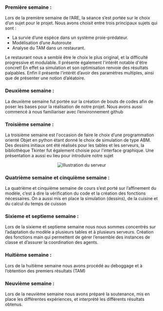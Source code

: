 ### Première semaine :   
Lors de la première semaine de l’ARE, la séance s’est portée sur le choix d’un sujet pour le projet. Nous avons choisit entre trois principaux sujets qui sont :
- La survie d’une espèce dans un système proie-prédateur.
- Modélisation d’une Autoroute
- Analyse du TAM dans un restaurant.

Le restaurant nous a semblé être le choix le plus original, et la difficulté progressive et modulable. Il présente également l'intérêt notable d'être concret! En effet sa simulation et son optimisation renvoie des résultats palpables. Enfin il présente l'intérêt d’avoir des paramètres multiples, ainsi que de présenter une notion d’aléatoire.

### Deuxième semaine :
La deuxième semaine fut portée sur la création de bouts de codes afin de poser les bases pour la réalisation de notre projet.  Nous avons aussi commencé à nous familiariser avec l’environnement github

### Troisième semaine :
La troisième semaine est l'occasion  de faire le choix d’une programmation orienté Objet en python étant donné le choix de simulation de type ABM. Des dessins initiaux ont été réalisés pour les tables et les serveurs, la bibliothèque Tkinter fut également choisie pour l'interface graphique.
Une présentation a aussi eu lieu pour introduire notre sujet

<p align="center">
   <img src="https://github.com/TortueDivine/are_dynamic/blob/gh-pages/Docs/59bc1d1e-c8a4-4f60-80b9-2812c9fcb3c0.jpg?raw=true" alt="Illustration du serveur"/>

</p>

### Quatrième semaine et cinquième semaine  :
La quatrième et cinquième semaine de cours s’est porté sur l’affinement du modèle, c’est à dire la vérification du code et la création  des fonctions nécessaires. On a aussi mis en place la simulation (dessins), de la cuisine et du calcul du temps de cuisson 

### Sixieme et septieme semaine :
Lors de la sixieme et septieme semaine nous nous sommes concentrés sur l’adaptation du modèle a plusieurs tables et à plusieurs serveurs. Création des fonctions main qui permettent de gérer l’ensemble des instances de classe et d’assurer la coordination des agents.

### Huitième semaine :
Lors de la huitième semaine nous avons procédé au deboggage et à l’obtention des premiers résultats (TAM)

### Neuvième semaine :
Lors de la neuvième semaine nous avons préparé la soutenance, mis en place les différentes expériences, et interprété les différents résultats obtenus.
